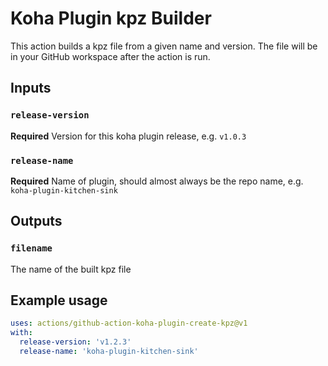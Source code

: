 # Koha Plugin kpz Builder

This action builds a kpz file from a given name and version.
The file will be in your GitHub workspace after the action is run.

## Inputs

### `release-version`

**Required** Version for this koha plugin release, e.g. `v1.0.3`

### `release-name`

**Required** Name of plugin, should almost always be the repo name, e.g. `koha-plugin-kitchen-sink`

## Outputs

### `filename`

The name of the built kpz file

## Example usage

```yaml
uses: actions/github-action-koha-plugin-create-kpz@v1
with:
  release-version: 'v1.2.3'
  release-name: 'koha-plugin-kitchen-sink'
```
